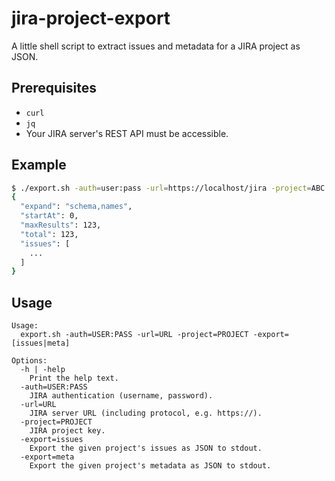 # jira-project-export

A little shell script to extract issues and metadata for a JIRA project as JSON.

## Prerequisites

- `curl`
- `jq`
- Your JIRA server's REST API must be accessible.

## Example

```bash
$ ./export.sh -auth=user:pass -url=https://localhost/jira -project=ABC -export=issues
{
  "expand": "schema,names",
  "startAt": 0,
  "maxResults": 123,
  "total": 123,
  "issues": [
    ...
  ]
}
```

## Usage

```text
Usage:
  export.sh -auth=USER:PASS -url=URL -project=PROJECT -export=[issues|meta]

Options:
  -h | -help
    Print the help text.
  -auth=USER:PASS
    JIRA authentication (username, password).
  -url=URL
    JIRA server URL (including protocol, e.g. https://).
  -project=PROJECT
    JIRA project key.
  -export=issues
    Export the given project's issues as JSON to stdout.
  -export=meta
    Export the given project's metadata as JSON to stdout.
```